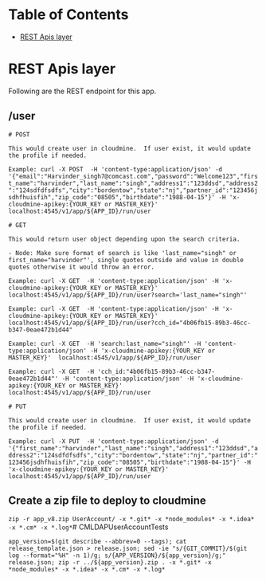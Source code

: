 
# Table of Contents
- [REST Apis layer](#rest-api-layer)


# REST Apis layer

Following are the REST endpoint for this app.

## /user
    # POST

    This would create user in cloudmine.  If user exist, it would update the profile if needed.
```Example: curl -X POST  -H 'content-type:application/json' -d '{"email":"Harvinder_singh7@comcast.com","password":"Welcome123","first_name":"harvinder","last_name":"singh","address1":"123ddsd","address2":"124sdfdfsdfs","city":"bordentow","state":"nj","partner_id":"123456jsdhfhuisfih","zip_code":"08505","birthdate":"1988-04-15"}' -H 'x-cloudmine-apikey:{YOUR_KEY or MASTER_KEY}'  localhost:4545/v1/app/${APP_ID}/run/user```

    # GET

    This would return user object depending upon the search criteria.

    - Node: Make sure format of search is like 'last_name="singh" or first_name="harvinder"', single quotes outside and value in double quotes otherwise it would throw an error.

```Example: curl -X GET  -H 'content-type:application/json' -H 'x-cloudmine-apikey:{YOUR_KEY or MASTER_KEY}'  localhost:4545/v1/app/${APP_ID}/run/user?search='last_name="singh"'```

```Example: curl -X GET  -H 'content-type:application/json' -H 'x-cloudmine-apikey:{YOUR_KEY or MASTER_KEY}'  localhost:4545/v1/app/${APP_ID}/run/user?cch_id="4b06fb15-89b3-46cc-b347-0eae472b1d44"```

```Example: curl -X GET  -H 'search:last_name="singh"' -H 'content-type:application/json' -H 'x-cloudmine-apikey:{YOUR_KEY or MASTER_KEY}'  localhost:4545/v1/app/${APP_ID}/run/user```

```Example: curl -X GET  -H 'cch_id:"4b06fb15-89b3-46cc-b347-0eae472b1d44"' -H 'content-type:application/json' -H 'x-cloudmine-apikey:{YOUR_KEY or MASTER_KEY}'  localhost:4545/v1/app/${APP_ID}/run/user```

    # PUT

    This would create user in cloudmine.  If user exist, it would update the profile if needed.

```Example: curl -X PUT  -H 'content-type:application/json' -d '{"first_name":"harvinder","last_name":"singh","address1":"123ddsd","address2":"124sdfdfsdfs","city":"bordentow","state":"nj","partner_id":"123456jsdhfhuisfih","zip_code":"08505","birthdate":"1988-04-15"}' -H 'x-cloudmine-apikey:{YOUR_KEY or MASTER_KEY}'  localhost:4545/v1/app/${APP_ID}/run/user```


## Create a zip file to deploy to cloudmine

``` zip -r app_v8.zip UserAccount/ -x *.git* -x *node_modules* -x *.idea* -x *.cm* -x *.log* ```# CMLDAPUserAccountTests

``` app_version=$(git describe --abbrev=0 --tags); cat release_template.json > release.json; sed -ie "s/{GIT_COMMIT}/$(git log --format="%H" -n 1)/g; s/{APP_VERSION}/${app_version}/g;" release.json; zip -r ../${app_version}.zip . -x *.git* -x *node_modules* -x *.idea* -x *.cm* -x *.log* ```
